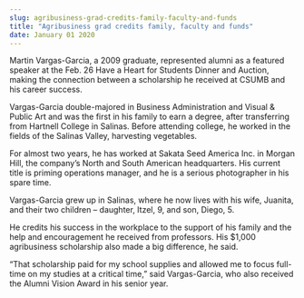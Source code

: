 ```yaml
---
slug: agribusiness-grad-credits-family-faculty-and-funds
title: "Agribusiness grad credits family, faculty and funds"
date: January 01 2020
---
```


 
<p>
  Martin Vargas-Garcia, a 2009 graduate, represented alumni as a featured
  speaker at the Feb. 26 Have a Heart for Students Dinner and Auction, making
  the connection between a scholarship he received at CSUMB and his career
  success.
</p>
<p>
  Vargas-Garcia double-majored in Business Administration and Visual &amp;
  Public Art and was the first in his family to earn a degree, after
  transferring from Hartnell College in Salinas. Before attending college, he
  worked in the fields of the Salinas Valley, harvesting vegetables.
</p>
<p>
  For almost two years, he has worked at Sakata Seed America Inc. in Morgan
  Hill, the company’s North and South American headquarters. His current title
  is priming operations manager, and he is a serious photographer in his spare
  time.
</p>
<p>
  Vargas-Garcia grew up in Salinas, where he now lives with his wife, Juanita,
  and their two children – daughter, Itzel, 9, and son, Diego, 5.
</p>
<p>
  He credits his success in the workplace to the support of his family and the
  help and encouragement he received from professors. His $1,000 agribusiness
  scholarship also made a big difference, he said.
</p>
<p>
  “That scholarship paid for my school supplies and allowed me to focus
  full-time on my studies at a critical time,” said Vargas-Garcia, who also
  received the Alumni Vision Award in his senior year.
</p>
 
